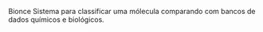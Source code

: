 Bionce
Sistema para classificar uma mólecula comparando com bancos de dados químicos e biológicos.
